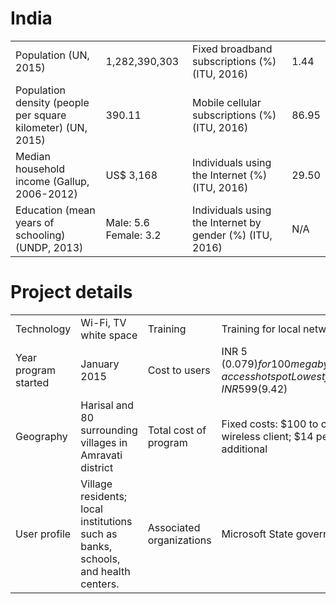 # India
|                                                           |                     |                                                        |     |
|-----------------------------------------------------------|---------------------|--------------------------------------------------------|-----|
|Population (UN, 2015)                                      |1,282,390,303        |Fixed broadband subscriptions (%) (ITU, 2016)           | 1.44|
|Population density (people per square kilometer) (UN, 2015)|390.11               |Mobile cellular subscriptions (%) (ITU, 2016)           |86.95|
|Median household income (Gallup, 2006-2012)                |US$ 3,168            |Individuals using the Internet (%)  (ITU, 2016)         |29.50|
|Education (mean years of schooling) (UNDP, 2013)           |Male: 5.6 Female: 3.2|Individuals using the Internet by gender (%) (ITU, 2016)|N/A  |

# Project details
|                    |                                                                                 |                        |                                                                                                      |
|--------------------|---------------------------------------------------------------------------------|------------------------|------------------------------------------------------------------------------------------------------|
|Technology          |Wi-Fi, TV white space                                                            |Training                |Training for local network administrators                                                             |
|Year program started|January 2015                                                                     |Cost to users           |INR 5 ($0.079) for 100 megabytes on a public-access hotspot Lowest fixed monthly rate: INR 599 ($9.42)|
|Geography           |Harisal and 80 surrounding villages in Amravati district                         |Total cost of program   |Fixed costs: $100 to connect a fixed wireless client; $14 per hotspot additional                      |
|User profile        |Village residents; local institutions such as banks, schools, and health centers.|Associated organizations|Microsoft  State governments                                                                          |

